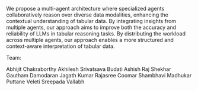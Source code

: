 We propose a multi-agent architecture where specialized agents collaboratively reason over diverse data modalities, enhancing the contextual understanding of tabular data. By integrating insights from multiple agents, our approach aims to improve both the accuracy and reliability of LLMs in tabular reasoning tasks. By distributing the workload across multiple agents, our approach enables a more structured and context-aware interpretation of tabular data.

Team:

Abhijit Chakraborthy
Akhilesh Srivatsava Budati
Ashish Raj Shekhar
Gautham Damodaran Jagath Kumar
Rajasree Coomar
Shambhavi Madhukar Puttane
Veleti Sreepada Vallabh
